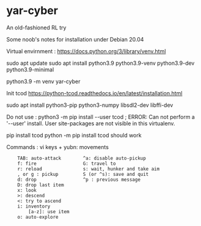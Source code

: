 # yar-cyber
An old-fashioned RL try

Some noob's notes for installation under Debian 20.04

Virtual envirnment :
https://docs.python.org/3/library/venv.html

sudo apt update
sudo apt install python3.9 python3.9-venv python3.9-dev python3.9-minimal  

python3.9 -m venv yar-cyber

Init tcod
https://python-tcod.readthedocs.io/en/latest/installation.html

sudo apt install python3-pip python3-numpy libsdl2-dev libffi-dev

Do not use : python3 -m pip install --user tcod ; ERROR: Can not perform a '--user' install. User site-packages are not visible in this virtualenv.

pip install tcod
python -m pip install tcod should work

Commands : 
        vi keys + yubn: movements

        TAB: auto-attack        ^a: disable auto-pickup
        f: fire                 G: travel to
        r: reload               s: wait, hunker and take aim
        , or g : pickup         S (or ^s): save and quit
        d: drop                 ^p : previous message
        D: drop last item
        x: look
        >: descend
        <: try to ascend
        i: inventory
            [a-z]: use item
        o: auto-explore
